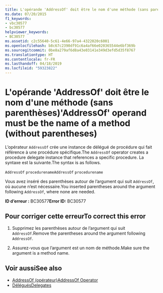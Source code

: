 ```yaml
---
title: L'opérande 'AddressOf' doit être le nom d'une méthode (sans parenthèses)
ms.date: 07/20/2015
f1_keywords:
- vbc30577
- bc30577
helpviewer_keywords:
- BC30577
ms.assetid: c2c55640-5c61-4e66-97a4-4322020c6001
ms.openlocfilehash: b8c67c2390df91c6a4af66e020365544e6bf369b
ms.sourcegitcommit: 0be8a279af6d8a43e03141e349d3efd5d35f8767
ms.translationtype: HT
ms.contentlocale: fr-FR
ms.lasthandoff: 04/18/2019
ms.locfileid: "59323822"
---
```

# <a name="addressof-operand-must-be-the-name-of-a-method-without-parentheses"></a><span data-ttu-id="ea544-102">L'opérande 'AddressOf' doit être le nom d'une méthode (sans parenthèses)</span><span class="sxs-lookup"><span data-stu-id="ea544-102">'AddressOf' operand must be the name of a method (without parentheses)</span></span>
<span data-ttu-id="ea544-103">L’opérateur `AddressOf` crée une instance de délégué de procédure qui fait référence à une procédure spécifique.</span><span class="sxs-lookup"><span data-stu-id="ea544-103">The `AddressOf` operator creates a procedure delegate instance that references a specific procedure.</span></span> <span data-ttu-id="ea544-104">La syntaxe est la suivante.</span><span class="sxs-lookup"><span data-stu-id="ea544-104">The syntax is as follows.</span></span>  
  
 <span data-ttu-id="ea544-105">`AddressOf` `procedurename`</span><span class="sxs-lookup"><span data-stu-id="ea544-105">`AddressOf` `procedurename`</span></span>  
  
 <span data-ttu-id="ea544-106">Vous avez inséré des parenthèses autour de l’argument qui suit `AddressOf`, où aucune n’est nécessaire.</span><span class="sxs-lookup"><span data-stu-id="ea544-106">You inserted parentheses around the argument following `AddressOf`, where none are needed.</span></span>  
  
 <span data-ttu-id="ea544-107">**ID d’erreur :** BC30577</span><span class="sxs-lookup"><span data-stu-id="ea544-107">**Error ID:** BC30577</span></span>  
  
## <a name="to-correct-this-error"></a><span data-ttu-id="ea544-108">Pour corriger cette erreur</span><span class="sxs-lookup"><span data-stu-id="ea544-108">To correct this error</span></span>  
  
1. <span data-ttu-id="ea544-109">Supprimez les parenthèses autour de l’argument qui suit `AddressOf`.</span><span class="sxs-lookup"><span data-stu-id="ea544-109">Remove the parentheses around the argument following `AddressOf`.</span></span>  
  
2. <span data-ttu-id="ea544-110">Assurez-vous que l’argument est un nom de méthode.</span><span class="sxs-lookup"><span data-stu-id="ea544-110">Make sure the argument is a method name.</span></span>  
  
## <a name="see-also"></a><span data-ttu-id="ea544-111">Voir aussi</span><span class="sxs-lookup"><span data-stu-id="ea544-111">See also</span></span>

- [<span data-ttu-id="ea544-112">AddressOf (opérateur)</span><span class="sxs-lookup"><span data-stu-id="ea544-112">AddressOf Operator</span></span>](../../../visual-basic/language-reference/operators/addressof-operator.md)
- [<span data-ttu-id="ea544-113">Délégués</span><span class="sxs-lookup"><span data-stu-id="ea544-113">Delegates</span></span>](../../../visual-basic/programming-guide/language-features/delegates/index.md)
